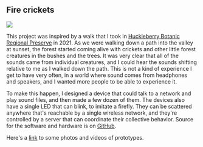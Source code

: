 
## Fire crickets

[![](huckleberry-small.png)](huckleberry-large.png)

This project was inspired by a walk that I took in [Huckleberry Botanic Regional Preserve](https://www.ebparks.org/parks/huckleberry) in 2021. As we were walking down a path into the valley at sunset, the forest started coming alive with crickets and other little forest creatures in the bushes and the trees. It was very clear that all of the sounds came from individual creatures, and I could hear the sounds shifting relative to me as I walked down the path. This is not a kind of experience I get to have very often, in a world where sound comes from headphones and speakers, and I wanted more people to be able to experience it.

To make this happen, I designed a device that could talk to a network and play sound files, and then made a few dozen of them. The devices also have a single LED that can blink, to imitate a firefly. They can be scattered anywhere that's reachable by a single wireless network, and they're controlled by a server that can coordinate their collective behavior. Source for the software and hardware is on [GitHub](https://github.com/blakej11/cricket/).

Here's a [link](https://photos.app.goo.gl/ZMb5w3x7PPW3vRJS8) to some photos and videos of prototypes.

